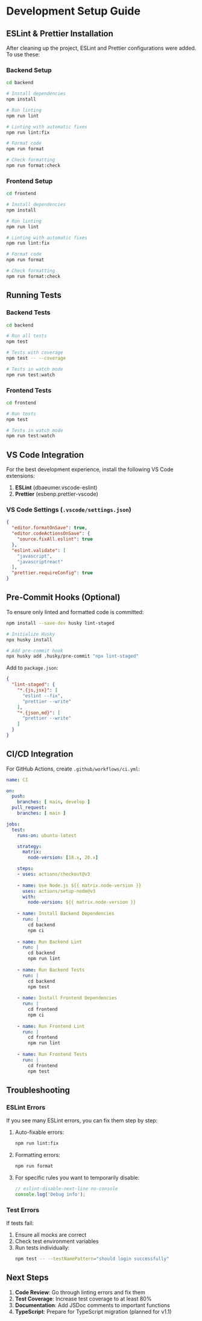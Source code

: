 # Development Setup Guide

## ESLint & Prettier Installation

After cleaning up the project, ESLint and Prettier configurations were added. To use these:

### Backend Setup

```bash
cd backend

# Install dependencies
npm install

# Run linting
npm run lint

# Linting with automatic fixes
npm run lint:fix

# Format code
npm run format

# Check formatting
npm run format:check
```

### Frontend Setup

```bash
cd frontend

# Install dependencies
npm install

# Run linting
npm run lint

# Linting with automatic fixes
npm run lint:fix

# Format code
npm run format

# Check formatting
npm run format:check
```

## Running Tests

### Backend Tests

```bash
cd backend

# Run all tests
npm test

# Tests with coverage
npm test -- --coverage

# Tests in watch mode
npm run test:watch
```

### Frontend Tests

```bash
cd frontend

# Run tests
npm test

# Tests in watch mode
npm run test:watch
```

## VS Code Integration

For the best development experience, install the following VS Code extensions:

1. **ESLint** (dbaeumer.vscode-eslint)
2. **Prettier** (esbenp.prettier-vscode)

### VS Code Settings (`.vscode/settings.json`)

```json
{
  "editor.formatOnSave": true,
  "editor.codeActionsOnSave": {
    "source.fixAll.eslint": true
  },
  "eslint.validate": [
    "javascript",
    "javascriptreact"
  ],
  "prettier.requireConfig": true
}
```

## Pre-Commit Hooks (Optional)

To ensure only linted and formatted code is committed:

```bash
npm install --save-dev husky lint-staged

# Initialize Husky
npx husky install

# Add pre-commit hook
npx husky add .husky/pre-commit "npx lint-staged"
```

Add to `package.json`:

```json
{
  "lint-staged": {
    "*.{js,jsx}": [
      "eslint --fix",
      "prettier --write"
    ],
    "*.{json,md}": [
      "prettier --write"
    ]
  }
}
```

## CI/CD Integration

For GitHub Actions, create `.github/workflows/ci.yml`:

```yaml
name: CI

on:
  push:
    branches: [ main, develop ]
  pull_request:
    branches: [ main ]

jobs:
  test:
    runs-on: ubuntu-latest

    strategy:
      matrix:
        node-version: [18.x, 20.x]

    steps:
    - uses: actions/checkout@v3
    
    - name: Use Node.js ${{ matrix.node-version }}
      uses: actions/setup-node@v3
      with:
        node-version: ${{ matrix.node-version }}
    
    - name: Install Backend Dependencies
      run: |
        cd backend
        npm ci
    
    - name: Run Backend Lint
      run: |
        cd backend
        npm run lint
    
    - name: Run Backend Tests
      run: |
        cd backend
        npm test
    
    - name: Install Frontend Dependencies
      run: |
        cd frontend
        npm ci
    
    - name: Run Frontend Lint
      run: |
        cd frontend
        npm run lint
    
    - name: Run Frontend Tests
      run: |
        cd frontend
        npm test
```

## Troubleshooting

### ESLint Errors

If you see many ESLint errors, you can fix them step by step:

1. Auto-fixable errors:
   ```bash
   npm run lint:fix
   ```

2. Formatting errors:
   ```bash
   npm run format
   ```

3. For specific rules you want to temporarily disable:
   ```javascript
   // eslint-disable-next-line no-console
   console.log('Debug info');
   ```

### Test Errors

If tests fail:

1. Ensure all mocks are correct
2. Check test environment variables
3. Run tests individually:
   ```bash
   npm test -- --testNamePattern="should login successfully"
   ```

## Next Steps

1. **Code Review**: Go through linting errors and fix them
2. **Test Coverage**: Increase test coverage to at least 80%
3. **Documentation**: Add JSDoc comments to important functions
4. **TypeScript**: Prepare for TypeScript migration (planned for v1.1)